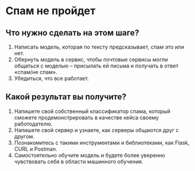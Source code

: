 # Спам не пройдет

## Что нужно сделать на этом шаге?

1. Написать модель, которая по тексту предсказывает, спам это или нет.
2. Обернуть модель в сервис, чтобы почтовые сервисы могли общаться с моделью – присылать ей письма и получать в ответ «спам/не спам».
3. Убедиться, что все работает.

## Какой результат вы получите?

1. Напишете свой собственный классификатор спама, который сможете продемонстрировать в качестве кейса своему работодателю.
2. Напишете свой сервер и узнаете, как серверы общаются друг с другом.
3. Познакомитесь с такими инструментами и библиотеками, как Flask, CURL и Postman.
4. Самостоятельно обучите модель и будете более уверенно чувствовать себя в области машинного обучения.